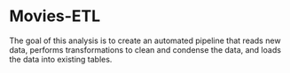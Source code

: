 # Movies-ETL

The goal of this analysis is to create an automated pipeline that reads new data, performs transformations to clean and condense the data, and loads the data into existing tables. 
